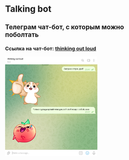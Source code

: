 # Talking bot

## Телеграм чат-бот, с которым можно поболтать

### Ссылка на чат-бот: [thinking out loud](t.me/little_pridebot)

<img src="https://github.com/MariaGaligina/talking_bot/blob/master/pictures/%D0%BF%D1%80%D0%B8%D0%BC%D0%B5%D1%80%20%D0%BF%D0%B5%D1%80%D0%B5%D0%BF%D0%B8%D1%81%D0%BA%D0%B8.png"  width=60%>
